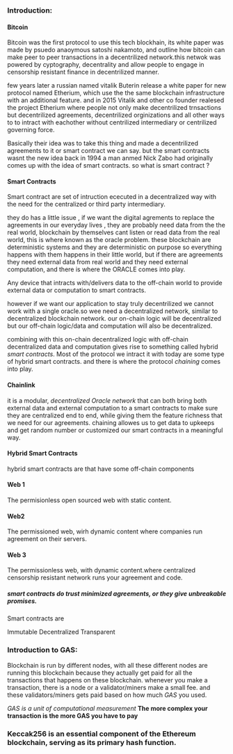 ### Introduction:

#### Bitcoin

Bitcoin was the first protocol to use this tech blockhain, its white paper was made by psuedo anaoymous satoshi nakamoto, and outline how bitcoin can make peer to peer transactions in a decentrilized network.this netwok was powered by cyptography, decentrality and allow people to engage in censorship resistant finance in decentrilized manner.

few years later a russian named vitalik Buterin release a white paper for new protocol named Etherium, which use the the same blockchain infrastructure with an additional feature. and in 2015 Vitalik and other co founder realesed the project Etherium where people not only make decentrilized trnsactions but decentrilized agreements, decentrilized orginizations and all other ways to to intract with eachother without centrilized intermediary or centrilized governing force.

Basically their idea was to take this thing and made a decentrilized agreements to it or smart contract we can say. but the smart contracts wasnt the new idea back in 1994 a man anmed Nick Zabo had originally comes up with the idea of smart contracts. so what is smart contract ?

#### Smart Contracts

Smart contract are set of intruction ececuted in a decentralized way with the need for the centralized or third party intermediary.

they do has a little issue , if we want the digital agrements to replace the agreements in our everyday lives , they are probably need data from the the real world, blockchain by themselves cant listen or read data from the real world, this is where known as the oracle problem. these blockchain are deterministic systems and they are deterministic on purpose so everything happens with them happens in their little world, but if there are agreements they need external data from real world and they need external computation, and there is where the ORACLE comes into play.

Any device that intracts with/delivers data to the off-chain world to provide external data or computation to smart contracts.

however if we want our application to stay truly decentrilized we cannot work with a single oracle.so wee need a decentralized network, similar to decentralized blockchain network. our on-chain logic will be decentralized but our off-chain logic/data and computation will also be decentralized.

combining with this on-chain decentralized logic with off-chain decentralized data and computation gives rise to something called hybrid _smart contracts_.
Most of the protocol we intract it with today are some type of hybrid smart contracts. and there is where the protocol _chaining_ comes into play.

#### Chainlink

it is a modular, _decentralized Oracle network_ that can both bring both external data and external computation to a smart contracts to make sure they are centralized end to end, while giving them the feature richness that we need for our agreements. chaining allowes us to get data to upkeeps and get random number or customized our smart contracts in a meaningful way.

#### Hybrid Smart Contracts

hybrid smart contracts are that have some off-chain components

#### Web 1

The permisionless open sourced web with static content.

#### Web2

The permissioned web, wirh dynamic content where companies run agreement on their servers.

#### Web 3

The permissionless web, with dynamic content.where centralized censorship resistant network runs your agreement and code.

##### smart contracts do trust minimized agreements, or they give unbreakable promises.

Smart contracts are

Immutable
Decentralized
Transparent

### Introduction to GAS:

Blockchain is run by different nodes, with all these different nodes are running this blockchain because they actually get paid for all the transactions that happens on these blockchain. whenever you make a transaction, there is a node or a validator/miners make a small fee. and these validators/miners gets paid based on how much _GAS_ you used.

_GAS is a unit of computational measurement_
**The more complex your transaction is the more GAS you have to pay**

### Keccak256 is an essential component of the Ethereum blockchain, serving as its primary hash function.
